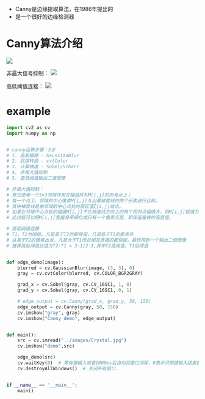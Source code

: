 
- Canny是边缘提取算法，在1986年提出的
- 是一个很好的边缘检测器

# Canny算法介绍
![](https://img2018.cnblogs.com/blog/1446249/202001/1446249-20200131001658429-1268583683.png)

非最大信号抑制：
![](https://img2018.cnblogs.com/blog/1446249/202001/1446249-20200131001731767-1478492054.png)

高低阈值连接：
![](https://img2018.cnblogs.com/blog/1446249/202001/1446249-20200131001823565-1733190053.png)

# example

```python
import cv2 as cv
import numpy as np


# canny运算步骤：5步
# 1. 高斯模糊 - GaussianBlur
# 2. 灰度转换 - cvtColor
# 3. 计算梯度 - Sobel/Scharr
# 4. 非极大值抑制
# 5. 高低阈值输出二值图像

# 非极大值抑制：
# 算法使用一个3×3邻域作用在幅值阵列M[i,j]的所有点上；
# 每一个点上，邻域的中心像素M[i,j]与沿着梯度线的两个元素进行比较，
# 其中梯度线是由邻域的中心点处的扇区值ζ[i,j]给出。
# 如果在邻域中心点处的幅值M[i,j]不比梯度线方向上的两个相邻点幅值大，则M[i,j]赋值为零，否则维持原值；
# 此过程可以把M[i,j]宽屋脊带细化成只有一个像素点宽，即保留屋脊的高度值。

# 高低阈值连接
# T1，T2为阈值，凡是高于T2的都保留，凡是低于T1的都丢弃
# 从高于T2的像素出发，凡是大于T1而且相互连接的都保留。最终得到一个输出二值图像
# 推荐高低阈值比值为T2:T1 = 3:1/2:1,其中T2高阈值，T1低阈值


def edge_demo(image):
    blurred = cv.GaussianBlur(image, (3, 3), 0)
    gray = cv.cvtColor(blurred, cv.COLOR_BGR2GRAY)

    grad_x = cv.Sobel(gray, cv.CV_16SC1, 1, 0)
    grad_y = cv.Sobel(gray, cv.CV_16SC1, 0, 1)

    # edge_output = cv.Canny(grad_x, grad_y, 30, 150)
    edge_output = cv.Canny(gray, 50, 150)
    cv.imshow("gray", gray)
    cv.imshow("Canny demo", edge_output)


def main():
    src = cv.imread("../images/Crystal.jpg")
    cv.imshow("demo",src)

    edge_demo(src)
    cv.waitKey(0)  # 等有键输入或者1000ms后自动将窗口消除，0表示只用键输入结束窗口
    cv.destroyAllWindows()  # 关闭所有窗口


if __name__ == '__main__':
    main()
```